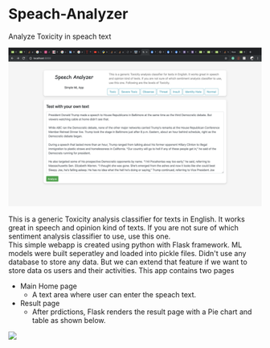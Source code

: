 # Speach-Analyzer
Analyze Toxicity in speach text
<p>
  <img src="sppech_analyzer.png">
</p>
This is a generic Toxicity analysis classifier for texts in English. It works great in speech and opinion kind of texts. If you are not sure of which sentiment analysis classifier to use, use this one.
<br>
This simple webapp is created using python with Flask framework. ML models were built seperatley and loaded into pickle files. Didn't use any database to store any data. But we can extend that feature if we want to store data os users and their activities. This app contains two pages

- Main Home page
  - A text area where user can enter the speach text.
- Result page
  - After prdictions, Flask renders the result page with a Pie chart and table as shown below.

<p>
    <img src="speech_result">
</p>